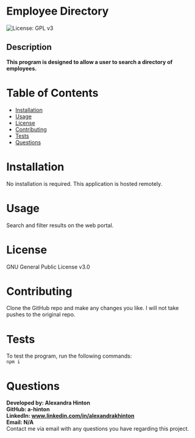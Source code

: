 
# Employee Directory
![License: GPL v3](https://img.shields.io/badge/License-GPLv3-blue.svg)

## Description
**This program is designed to allow a user to search a directory of employees.**

# Table of Contents

* [Installation](#installation)
* [Usage](#usage)
* [License](#license)
* [Contributing](#contributing)
* [Tests](#tests)
* [Questions ](#questions)

# Installation
No installation is required. This application is hosted remotely.

# Usage
Search and filter results on the web portal.

# License
GNU General Public License v3.0

# Contributing
Clone the GitHub repo and make any changes you like. I will not take pushes to the original repo.

# Tests
To test the program, run the following commands: <br>
```npm i```

# Questions
**Developed by: Alexandra Hinton** <br>
**GitHub: a-hinton** <br>
**LinkedIn: www.linkedin.com/in/alexandrakhinton** <br>
**Email: N/A** <br>
Contact me via email with any questions you have regarding this project.